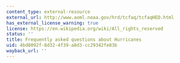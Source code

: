 ```yaml
---
content_type: external-resource
external_url: http://www.aoml.noaa.gov/hrd/tcfaq/tcfaqHED.html
has_external_license_warning: true
license: https://en.wikipedia.org/wiki/All_rights_reserved
status: ''
title: Frequently asked questions about Hurricanes
uid: 4bd8092f-8d32-4f39-a8d3-cc29342fe83b
wayback_url: ''
---
```

